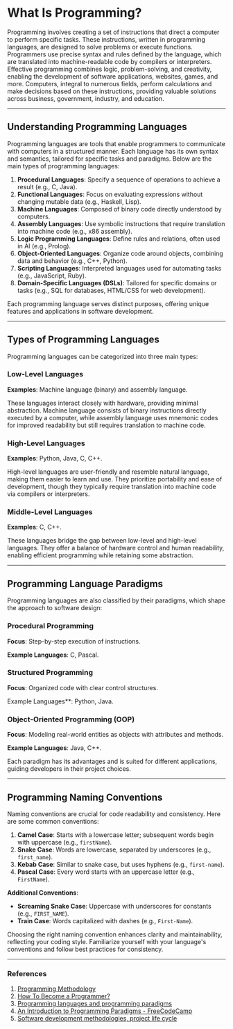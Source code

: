 # What Is Programming?

Programming involves creating a set of instructions that direct a computer to perform specific tasks. These instructions, written in programming languages, are designed to solve problems or execute functions. Programmers use precise syntax and rules defined by the language, which are translated into machine-readable code by compilers or interpreters. Effective programming combines logic, problem-solving, and creativity, enabling the development of software applications, websites, games, and more. Computers, integral to numerous fields, perform calculations and make decisions based on these instructions, providing valuable solutions across business, government, industry, and education.

---

## Understanding Programming Languages

Programming languages are tools that enable programmers to communicate with computers in a structured manner. Each language has its own syntax and semantics, tailored for specific tasks and paradigms. Below are the main types of programming languages:

1. **Procedural Languages**: Specify a sequence of operations to achieve a result (e.g., C, Java).
2. **Functional Languages**: Focus on evaluating expressions without changing mutable data (e.g., Haskell, Lisp).
3. **Machine Languages**: Composed of binary code directly understood by computers.
4. **Assembly Languages**: Use symbolic instructions that require translation into machine code (e.g., x86 assembly).
5. **Logic Programming Languages**: Define rules and relations, often used in AI (e.g., Prolog).
6. **Object-Oriented Languages**: Organize code around objects, combining data and behavior (e.g., C++, Python).
7. **Scripting Languages**: Interpreted languages used for automating tasks (e.g., JavaScript, Ruby).
8. **Domain-Specific Languages (DSLs)**: Tailored for specific domains or tasks (e.g., SQL for databases, HTML/CSS for web development).

Each programming language serves distinct purposes, offering unique features and applications in software development.

---

## Types of Programming Languages

Programming languages can be categorized into three main types:

### Low-Level Languages

**Examples**: Machine language (binary) and assembly language.

These languages interact closely with hardware, providing minimal abstraction. Machine language consists of binary instructions directly executed by a computer, while assembly language uses mnemonic codes for improved readability but still requires translation to machine code.

### High-Level Languages

**Examples**: Python, Java, C, C++.

High-level languages are user-friendly and resemble natural language, making them easier to learn and use. They prioritize portability and ease of development, though they typically require translation into machine code via compilers or interpreters.

### Middle-Level Languages

**Examples**: C, C++.

These languages bridge the gap between low-level and high-level languages. They offer a balance of hardware control and human readability, enabling efficient programming while retaining some abstraction.

---

## Programming Language Paradigms

Programming languages are also classified by their paradigms, which shape the approach to software design:

### Procedural Programming

**Focus**: Step-by-step execution of instructions.

**Example Languages**: C, Pascal.

### Structured Programming

**Focus**: Organized code with clear control structures.

Example Languages**: Python, Java.

### Object-Oriented Programming (OOP)

**Focus**: Modeling real-world entities as objects with attributes and methods.

**Example Languages**: Java, C++.

Each paradigm has its advantages and is suited for different applications, guiding developers in their project choices.

---

## Programming Naming Conventions

Naming conventions are crucial for code readability and consistency. Here are some common conventions:

1. **Camel Case**: Starts with a lowercase letter; subsequent words begin with uppercase (e.g., `firstName`).
2. **Snake Case**: Words are lowercase, separated by underscores (e.g., `first_name`).
3. **Kebab Case**: Similar to snake case, but uses hyphens (e.g., `first-name`).
4. **Pascal Case**: Every word starts with an uppercase letter (e.g., `FirstName`).

**Additional Conventions**:

- **Screaming Snake Case**: Uppercase with underscores for constants (e.g., `FIRST_NAME`).
- **Train Case**: Words capitalized with dashes (e.g., `First-Name`).

Choosing the right naming convention enhances clarity and maintainability, reflecting your coding style. Familiarize yourself with your language's conventions and follow best practices for consistency.

---

### References

1. [Programming Methodology](https://www.toppr.com/guides/computer-science/programming-methodology/general-concepts-of-programming-methodology/)
2. [How To Become a Programmer?](https://www.simplilearn.com/how-to-become-programmer-article)
3. [Programming languages and programming paradigms](https://unixdigest.com/articles/programming-languages-and-programming-paradigms.html)
4. [An Introduction to Programming Paradigms - FreeCodeCamp](https://www.freecodecamp.org/news/an-introduction-to-programming-paradigms/)
5. [Software development methodologies, project life cycle](https://ddi-dev.com/blog/programming/7-best-software-development-methodologies-pros-and-cons/)